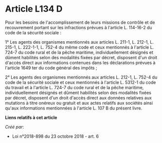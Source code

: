 # Article  L134 D

Pour les besoins de l'accomplissement de leurs missions de contrôle et de recouvrement portant sur les infractions prévues à
l'article L. 114-16-2 du code de la sécurité sociale :

1° Les agents des organismes mentionnés aux articles L. 211-1, L. 212-1, L. 215-1, L. 222-1-1, L. 752-4 du même code et ceux
mentionnés à l'article L. 724-7 du code rural et de la pêche maritime, individuellement désignés et dûment habilités selon
des modalités fixées par décret, disposent d'un droit d'accès direct aux informations contenues dans les déclarations prévues
à l'article 1649 ter du code général des impôts ;

2° Les agents des organismes mentionnés aux articles L. 212-1, L. 752-4 du code de la sécurité sociale et ceux mentionnés à
l'article L. 5312-1 du code du travail et à l'article L. 724-7 du code rural et de la pêche maritime, individuellement
désignés et dûment habilités selon des modalités fixées par décret, disposent d'un droit d'accès direct aux données relatives
aux mutations à titre onéreux ou gratuit et aux actes relatifs aux sociétés ainsi qu'aux informations mentionnées à l'article
L. 107 B du présent livre.

**Liens relatifs à cet article**

_Créé par_:

  - Loi n°2018-898 du 23 octobre 2018 - art. 6
